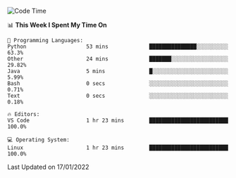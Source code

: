 <!--START_SECTION:waka-->
![Code Time](http://img.shields.io/badge/Code%20Time-838%20hrs%2011%20mins-blue)

📊 **This Week I Spent My Time On** 

```text
💬 Programming Languages: 
Python                   53 mins             ███████████████░░░░░░░░░░   63.3% 
Other                    24 mins             ███████░░░░░░░░░░░░░░░░░░   29.82% 
Java                     5 mins              █░░░░░░░░░░░░░░░░░░░░░░░░   5.99% 
Bash                     0 secs              ░░░░░░░░░░░░░░░░░░░░░░░░░   0.71% 
Text                     0 secs              ░░░░░░░░░░░░░░░░░░░░░░░░░   0.18%

🔥 Editors: 
VS Code                  1 hr 23 mins        █████████████████████████   100.0%

💻 Operating System: 
Linux                    1 hr 23 mins        █████████████████████████   100.0%

```


 Last Updated on 17/01/2022
<!--END_SECTION:waka-->
